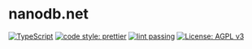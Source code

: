 # nanodb.net

[![TypeScript](https://img.shields.io/badge/%3C%2F%3E-TypeScript-%230074c1.svg?style=flat-square)](https://www.typescriptlang.org/)
[![code style: prettier](https://img.shields.io/badge/code_style-prettier-ff69b4.svg?style=flat-square)](https://github.com/prettier/prettier)
[![lint passing](https://img.shields.io/github/workflow/status/prettier/prettier/Lint?label=Lint&style=flat-square)]()
[![License: AGPL v3](https://img.shields.io/badge/License-AGPL_v3-blue.svg?style=flat-square)](https://www.gnu.org/licenses/agpl-3.0)
